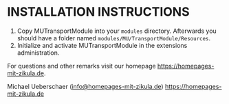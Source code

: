 # INSTALLATION INSTRUCTIONS

1. Copy MUTransportModule into your `modules` directory. Afterwards you should have a folder named `modules/MU/TransportModule/Resources`.
2. Initialize and activate MUTransportModule in the extensions administration.

For questions and other remarks visit our homepage https://homepages-mit-zikula.de.

Michael Ueberschaer (info@homepages-mit-zikula.de)
https://homepages-mit-zikula.de
